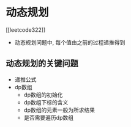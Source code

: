 # 动态规划

[[leetcode322]]

- 动态规划问题中, 每个值由之前的过程递推得到

## 动态规划的关键问题
- 递推公式
- dp数组
  - dp数组的初始化
  - dp数组下标的含义
  - dp数组的元素一般为所求结果
  - 是否需要遍历dp数组
